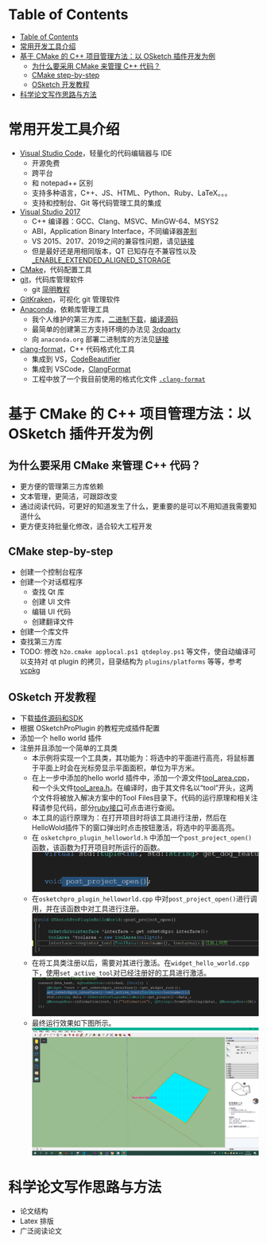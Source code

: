 # Table of Contents

- [Table of Contents](#table-of-contents)
- [常用开发工具介绍](#%e5%b8%b8%e7%94%a8%e5%bc%80%e5%8f%91%e5%b7%a5%e5%85%b7%e4%bb%8b%e7%bb%8d)
- [基于 CMake 的 C++ 项目管理方法：以 OSketch 插件开发为例](#%e5%9f%ba%e4%ba%8e-cmake-%e7%9a%84-c-%e9%a1%b9%e7%9b%ae%e7%ae%a1%e7%90%86%e6%96%b9%e6%b3%95%e4%bb%a5-osketch-%e6%8f%92%e4%bb%b6%e5%bc%80%e5%8f%91%e4%b8%ba%e4%be%8b)
  - [为什么要采用 CMake 来管理 C++ 代码？](#%e4%b8%ba%e4%bb%80%e4%b9%88%e8%a6%81%e9%87%87%e7%94%a8-cmake-%e6%9d%a5%e7%ae%a1%e7%90%86-c-%e4%bb%a3%e7%a0%81)
  - [CMake step-by-step](#cmake-step-by-step)
  - [OSketch 开发教程](#osketch-%e5%bc%80%e5%8f%91%e6%95%99%e7%a8%8b)
- [科学论文写作思路与方法](#%e7%a7%91%e5%ad%a6%e8%ae%ba%e6%96%87%e5%86%99%e4%bd%9c%e6%80%9d%e8%b7%af%e4%b8%8e%e6%96%b9%e6%b3%95)

# 常用开发工具介绍

- [Visual Studio Code](https://code.visualstudio.com/)，轻量化的代码编辑器与 IDE
  - 开源免费
  - 跨平台
  - 和 notepad++ 区别
  - 支持多种语言，C++、JS、HTML、Python、Ruby、LaTeX。。。
  - 支持和控制台、Git 等代码管理工具的集成
- [Visual Studio 2017](https://docs.microsoft.com/en-us/visualstudio/releasenotes/vs2017-relnotes)
  - C++ 编译器：GCC、Clang、MSVC、MinGW-64、MSYS2
  - ABI，Application Binary Interface，不同编译器[差别](https://shaharmike.com/cpp/std-string/)
  - VS 2015、2017、2019之间的兼容性问题，请见[链接](https://docs.microsoft.com/zh-cn/cpp/porting/binary-compat-2015-2017?view=vs-2019)
  - 但是最好还是用相同版本，QT 已知存在不兼容性以及[_ENABLE_EXTENDED_ALIGNED_STORAGE](https://devblogs.microsoft.com/cppblog/stl-features-and-fixes-in-vs-2017-15-8/)
- [CMake](https://cmake.org/)，代码配置工具
- [git](https://git-scm.com/download/win)，代码库管理软件
  - git [简明教程](https://product.hubspot.com/blog/git-and-github-tutorial-for-beginners)
- [GitKraken](https://www.gitkraken.com/)，可视化 git 管理软件
- [Anaconda](https://docs.conda.io/en/latest/miniconda.html)，依赖库管理工具
  - 我个人维护的第三方库，[二进制下载](https://anaconda.org/saedrna/repo)，[编译源码](https://github.com/saedrna/AnacondaRecipies)
  - 最简单的创建第三方支持环境的办法见 [3rdparty](./3rdparty/ReadMe.md)
  - 向 ```anaconda.org``` 部署二进制库的方法见[链接](https://docs.conda.io/projects/conda-build/en/latest/)
- [clang-format](https://clang.llvm.org/docs/ClangFormat.html)，C++ 代码格式化工具
  - 集成到 VS，[CodeBeautifier](https://marketplace.visualstudio.com/items?itemName=MariuszBrzeski.CodeBeautifier)
  - 集成到 VSCode，[ClangFormat](https://marketplace.visualstudio.com/items?itemName=LLVMExtensions.ClangFormat)
  - 工程中放了一个我目前使用的格式化文件 [```.clang-format```](./.clang-format)

# 基于 CMake 的 C++ 项目管理方法：以 OSketch 插件开发为例
## 为什么要采用 CMake 来管理 C++ 代码？
- 更方便的管理第三方库依赖
- 文本管理，更简洁，可跟踪改变
- 通过阅读代码，可更好的知道发生了什么，更重要的是可以不用知道我需要知道什么
- 更方便支持批量化修改，适合较大工程开发

## CMake step-by-step
- 创建一个控制台程序
- 创建一个对话框程序
  - 查找 Qt 库
  - 创建 UI 文件
  - 编辑 UI 代码
  - 创建翻译文件
- 创建一个库文件
- 查找第三方库
- TODO: 修改 ```h2o.cmake applocal.ps1 qtdeploy.ps1``` 等文件，使自动编译可以支持对 qt plugin 的拷贝，目录结构为 ```plugins/platforms``` 等等，参考[vcpkg](https://github.com/microsoft/vcpkg/blob/master/scripts/buildsystems/vcpkg.cmake)

## OSketch 开发教程
- 下载[插件源码和SDK](https://pan.baidu.com/s/162Q3eNI88vPPnic_o8icpA)
- 根据 OSketchProPlugin 的教程完成插件配置
- 添加一个 hello world 插件
- 注册并且添加一个简单的工具类
  - 本示例将实现一个工具类，其功能为：将选中的平面进行高亮，将鼠标置于平面上时会在光标旁显示平面面积，单位为平方米。
  - 在上一步中添加的hello world 插件中，添加一个源文件[tool_area.cpp](osketch-tutorial\oksetchpro_plugin_helloworld\tool_area.cpp)， 和一个头文件[tool_area.h](osketch-tutorial\oksetchpro_plugin_helloworld\tool_area.h)。在编译时，由于其文件名以“tool”开头，这两个文件将被放入解决方案中的Tool Files目录下。代码的运行原理和相关注释请参见代码，部分[ruby接口](https://github.com/ruby/ruby/blob/master/doc/extension.rdoc)可点击进行查阅。
  - 本工具的运行原理为：在打开项目时将该工具进行注册，然后在HelloWold插件下的窗口弹出时点击按钮激活，将选中的平面高亮。
  - 在 ```osketchpro_plugin_helloworld.h``` 中添加一个```post_project_open()``` 函数，该函数为打开项目时所运行的函数。
  ![post_project_open](images/post_project_open.png)
  - 在```osketchpro_plugin_helloworld.cpp``` 中对```post_project_open()```进行调用，并在该函数中对工具进行注册。
  ![register](images/register.png)
  - 在将工具类注册以后，需要对其进行激活。在```widget_hello_world.cpp``` 下，使用```set_active_tool```对已经注册好的工具进行激活。
  ![active](images/active.png)
  - 最终运行效果如下图所示。
    ![toolresult](images/toolresult.png)

# 科学论文写作思路与方法
- 论文结构
- Latex 排版
- 广泛阅读论文
